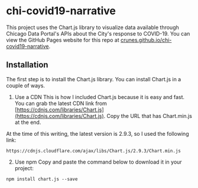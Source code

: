 # chi-covid19-narrative
This project uses the Chart.js library to visualize data available through Chicago Data Portal's APIs about the City's response to COVID-19. You can view the GitHub Pages website for this repo at [crunes.github.io/chi-covid19-narrative](https://crunes.github.io/chi-covid19-narrative/).

## Installation
The first step is to install the Chart.js library. You can install Chart.js in a couple of ways.

1. Use a CDN
This is how I included Chart.js because it is easy and fast. You can grab the latest CDN link from [https://cdnjs.com/libraries/Chart.js](https://cdnjs.com/libraries/Chart.js). Copy the URL that has Chart.min.js at the end.

At the time of this writing, the latest version is 2.9.3, so I used the following link:

`https://cdnjs.cloudflare.com/ajax/libs/Chart.js/2.9.3/Chart.min.js`

2. Use npm
Copy and paste the command below to download it in your project: 

`npm install chart.js --save`
